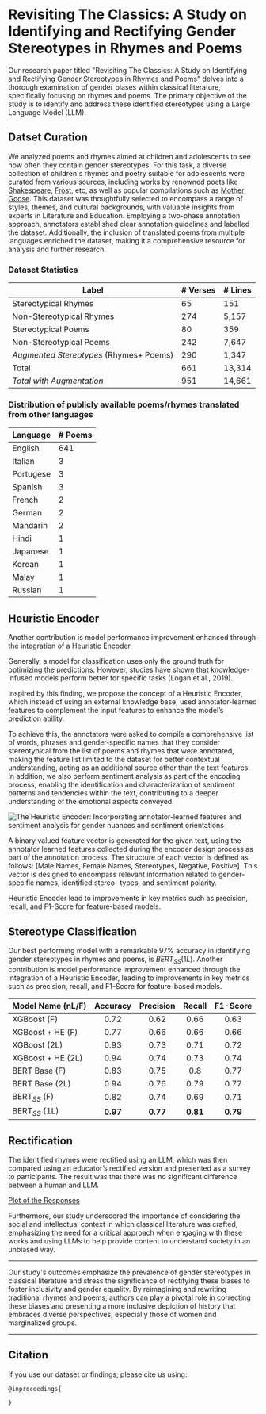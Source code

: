 # Revisiting The Classics: A Study on Identifying and Rectifying Gender Stereotypes in Rhymes and Poems

Our research paper titled "Revisiting The Classics: A Study on Identifying and Rectifying Gender Stereotypes in Rhymes and Poems" delves into a thorough examination of gender biases within classical literature, specifically focusing on rhymes and poems. The primary objective of the study is to identify and address these identified stereotypes using a Large Language Model (LLM).

## Datset Curation

We analyzed poems and rhymes aimed at children and adolescents to see how often they contain gender stereotypes. For this task, a diverse collection of children's rhymes and poetry suitable for adolescents were curated from various sources, including works by renowned poets like [Shakespeare](https://nosweatshakespeare.com/sonnets/), [Frost](https://www.robertfrost.org/poems.jsp), etc, as well as popular compilations such as [Mother Goose](https://allpoetry.com/Mother-Goose). This dataset was thoughtfully selected to encompass a range of styles, themes, and cultural backgrounds, with valuable insights from experts in Literature and Education. Employing a two-phase annotation approach, annotators established clear annotation guidelines and labelled the dataset. Additionally, the inclusion of translated poems from multiple languages enriched the dataset, making it a comprehensive resource for analysis and further research.

### Dataset Statistics

| **Label**                	| \# Verses 	| \# Lines 	|
|--------------------------	|-----------	|----------	|
| Stereotypical Rhymes     	|        65 	|      151 	|
| Non-Stereotypical Rhymes 	|       274 	|    5,157 	|
| Stereotypical Poems      	|        80 	|      359 	|
| Non-Stereotypical Poems  	|       242 	|    7,647 	|
| *Augmented Stereotypes* (Rhymes+ Poems)|290|    1,347 |
| Total                    	|       661 	|   13,314 	|
| *Total with Augmentation* |       951     |    14,661 |


### Distribution of publicly available poems/rhymes translated from other languages

|Language|# Poems|
|-----------|---|
|English    |641|
|Italian    |3  |
|Portugese  |3  |
|Spanish    |3  |
|French     |2  |
|German     |2  |
|Mandarin   |2  |
|Hindi      |1  |
|Japanese   |1  |
|Korean     |1  |
|Malay      |1  |
|Russian    |1  |

## Heuristic Encoder

Another contribution is model performance improvement enhanced through the integration of a Heuristic Encoder. 

Generally, a model for classification uses only the ground truth for optimizing the predictions. However, studies have shown that knowledge-infused models perform better for specific tasks (Logan et al., 2019).

Inspired by this finding, we propose the concept of a Heuristic Encoder, which instead of using an external knowledge base, used  annotator-learned features to complement the input features to enhance the model’s prediction ability. 

To achieve this, the annotators were asked to compile a comprehensive list of words, phrases and gender-specific names that they consider stereotypical from the list of poems and rhymes that were annotated, making the feature list limited to the dataset for better contextual understanding, acting as an additional source other than the text features. In addition, we also perform sentiment analysis as part of the encoding process, enabling the identification and characterization of sentiment patterns and tendencies within the text, contributing to a deeper understanding of the emotional aspects conveyed.

![The Heuristic Encoder: Incorporating annotator-learned features and sentiment analysis for
gender nuances and sentiment orientations]("./img/HE.png")

A binary valued feature vector is generated for the given text, using the annotator learned features collected during the encoder design process as part of the annotation process. The structure of each vector is defined as follows: [Male Names, Female Names, Stereotypes, Negative, Positive]. This vector is designed to encompass relevant information related to gender-specific names, identified stereo- types, and sentiment polarity.

Heuristic Encoder lead to improvements in key metrics such as precision, recall, and F1-Score for feature-based models. 

## Stereotype Classification

Our best performing model with a remarkable 97% accuracy in identifying gender stereotypes in rhymes and poems, is $BERT_{SS}(1L)$. Another contribution is model performance improvement enhanced through the integration of a Heuristic Encoder, leading to improvements in key metrics such as precision, recall, and F1-Score for feature-based models. 

| **Model Name (nL/F)** 	| **Accuracy** 	| **Precision** 	| **Recall** 	| **F1-Score** 	|
|-----------------------	|:------------:	|:-------------:	|:----------:	|:------------:	|
| XGBoost (F)           	|     0.72     	|      0.62     	|    0.66    	|     0.63     	|
| XGBoost + HE (F)      	|     0.77     	|      0.66     	|    0.66    	|     0.66     	|
| XGBoost (2L)          	|     0.93     	|      0.73     	|    0.71    	|     0.72     	|
| XGBoost + HE (2L)     	|     0.94     	|      0.74     	|    0.73    	|     0.74     	|
| BERT Base (F)         	|     0.83     	|      0.75     	|     0.8    	|     0.77     	|
| BERT Base (2L)        	|     0.94     	|      0.76     	|    0.79    	|     0.77     	|
| BERT$_{SS}$ (F)       	|     0.82     	|      0.74     	|    0.69    	|     0.71     	|
| BERT$_{SS}$ (1L)      	|   **0.97**   	|    **0.77**   	|  **0.81**  	|   **0.79**   	|

## Rectification

The identified rhymes were rectified using an LLM, which was then compared using an educator’s rectified version and presented as a survey to participants. The result was that there was no significant difference between a human and LLM.

[Plot of the Responses]("./img/Responses.png")

Furthermore, our study underscored the importance of considering the social and intellectual context in which classical literature was crafted, emphasizing the need for a critical approach when engaging with these works and using LLMs to help provide content to understand society in an unbiased way.

---

Our study's outcomes emphasize the prevalence of gender stereotypes in classical literature and stress the significance of rectifying these biases to foster inclusivity and gender equality. By reimagining and rewriting traditional rhymes and poems, authors can play a pivotal role in correcting these biases and presenting a more inclusive depiction of history that embraces diverse perspectives, especially those of women and marginalized groups.

---

## Citation

If you use our dataset or findings, please cite us using:
```
@inproceedings{
    
}
```